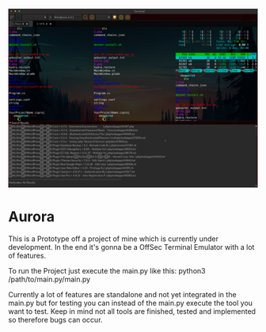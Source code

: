 ![aurora](aurora.png)

# Aurora

This is a Prototype off a project of mine which is currently under development.
In the end it's gonna be a OffSec Terminal Emulator with a lot of features.

To run the Project just execute the main.py like this: python3 /path/to/main.py/main.py

Currently a lot of features are standalone and not yet integrated in the main.py but for testing you can instead of the main.py execute the tool you want to test.
Keep in mind not all tools are finished, tested and implemented so therefore bugs can occur. 
